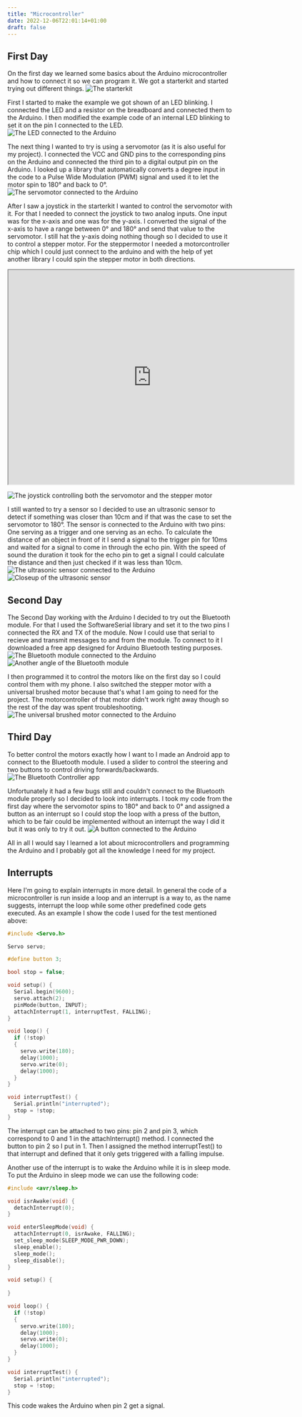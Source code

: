 ```yaml
---
title: "Microcontroller"
date: 2022-12-06T22:01:14+01:00
draft: false
---
```


## First Day

On the first day we learned some basics about the Arduino microcontroller 
and how to connect it so we can program it. We got a starterkit and 
started trying out different things.
![](img/microcontroller/img1.jpg "The starterkit")

First I started to make the example we got shown of an LED blinking. I 
connected the LED and a resistor on the breadboard and connected them 
to the Arduino. I then modified the example code of an internal LED blinking 
to set it on the pin I connected to the LED.
![](img/microcontroller/img2.jpg "The LED connected to the Arduino")

The next thing I wanted to try is using a servomotor (as it is also useful 
for my project). I connected the VCC and GND pins to the corresponding pins 
on the Arduino and connected the third pin to a digital output pin on the 
Arduino. I looked up a library that automatically converts a degree input in 
the code to a Pulse Wide Modulation (PWM) signal and used it to let the 
motor spin to 180° and back to 0°.
![](img/microcontroller/img3.jpg "The servomotor connected to the Arduino")

After I saw a joystick in the starterkit I wanted to control the servomotor 
with it. For that I needed to connect the joystick to two analog inputs. One 
input was for the x-axis and one was for the y-axis. I converted the signal 
of the x-axis to have a range between 0° and 180° and send that value to the 
servomotor. I still hat the y-axis doing nothing though so I decided to 
use it to control a stepper motor. For the steppermotor I needed a 
motorcontroller chip which I could just connect to the arduino and with the 
help of yet another library I could spin the stepper motor in both directions.
<iframe src="https://drive.google.com/file/d/1hBBp36CflfbsCCt0l7eV-iws1JWu88fw/preview" width="640" height="480" allow="autoplay"></iframe>

![](img/microcontroller/img4.jpg "The joystick controlling both the servomotor and the stepper motor")

I still wanted to try a sensor so I decided to use an ultrasonic sensor 
to detect if something was closer than 10cm and if that was the case to 
set the servomotor to 180°. The sensor is connected to the Arduino with two 
pins: One serving as a trigger and one serving as an echo. To calculate the 
distance of an object in front of it I send a signal to the trigger pin for 
10ms and waited for a signal to come in through the echo pin. With the speed 
of sound the duration it took for the echo pin to get a signal I could 
calculate the distance and then just checked if it was less than 10cm. 
![](img/microcontroller/img5.jpg "The ultrasonic sensor connected to the Arduino")
![](img/microcontroller/img6.jpg "Closeup of the ultrasonic sensor")

## Second Day

The Second Day working with the Arduino I decided to try out the Bluetooth 
module. For that I used the SoftwareSerial library and set it to the two 
pins I connected the RX and TX of the module. Now I could use that serial 
to recieve and transmit messages to and from the module. To connect to it I 
downloaded a free app designed for Arduino Bluetooth testing purposes.
![](img/microcontroller/img7.jpg "The Bluetooth module connected to the Arduino")
![](img/microcontroller/img8.jpg "Another angle of the Bluetooth module")

I then programmed it to control the motors like on the first day so I could control 
them with my phone. I also switched the stepper motor with a universal brushed 
motor because that's what I am going to need for the project. The motorcontroller 
of that motor didn't work right away though so the rest of the day was spent 
troubleshooting.
![](img/microcontroller/img9.jpg "The universal brushed motor connected to the Arduino")

## Third Day

To better control the motors exactly how I want to I made an Android app to connect 
to the Bluetooth module. I used a slider to control the steering and two buttons 
to control driving forwards/backwards.
![](img/microcontroller/img10.jpg "The Bluetooth Controller app")

Unfortunately it had a few bugs still and couldn't connect to the Bluetooth module 
properly so I decided to look into interrupts. I took my code from the first day 
where the servomotor spins to 180° and back to 0° and assigned a button as an 
interrupt so I could stop the loop with a press of the button, which to be fair 
could be implemented without an interrupt the way I did it but it was only to try 
it out.
![](img/microcontroller/img11.jpg "A button connected to the Arduino")

All in all I would say I learned a lot about microcontrollers and programming the 
Arduino and I probably got all the knowledge I need for my project.

## Interrupts

Here I'm going to explain interrupts in more detail. In general the code of a microcontroller 
is run inside a loop and an interrupt is a way to, as the name suggests, interrupt the loop 
while some other predefined code gets executed. As an example I show the code I 
used for the test mentioned above:
```c
#include <Servo.h>

Servo servo;

#define button 3;

bool stop = false;

void setup() {
  Serial.begin(9600);
  servo.attach(2);
  pinMode(button, INPUT);
  attachInterrupt(1, interruptTest, FALLING);
}

void loop() {
  if (!stop)
  {
    servo.write(180);
    delay(1000);
    servo.write(0);
    delay(1000);
  }
}

void interruptTest() {
  Serial.println("interrupted");
  stop = !stop;
}
```

The interrupt can be attached to two pins: pin 2 and pin 3, which 
correspond to 0 and 1 in the attachInterrupt() method. I 
connected the button to pin 2 so I put in 1. Then I assigned the 
method interruptTest() to that interrupt and defined that it 
only gets triggered with a falling impulse.

Another use of the interrupt is to wake the Arduino while it is 
in sleep mode. To put the Arduino in sleep mode we can use the 
following code:

```c
#include <avr/sleep.h>

void isrAwake(void) {
  detachInterrupt(0);
}

void enterSleepMode(void) {
  attachInterrupt(0, isrAwake, FALLING);
  set_sleep_mode(SLEEP_MODE_PWR_DOWN);
  sleep_enable();
  sleep_mode();
  sleep_disable();
}

void setup() {
  
}

void loop() {
  if (!stop)
  {
    servo.write(180);
    delay(1000);
    servo.write(0);
    delay(1000);
  }
}

void interruptTest() {
  Serial.println("interrupted");
  stop = !stop;
}
```

This code wakes the Arduino when pin 2 get a signal.
